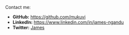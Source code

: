 <p>Contact me:</p>
<ul>
  <li><strong>GitHub:</strong> <a href="https://github.com/mukuvi" target="_blank">https://github.com/mukuvi</a></li>
  <li><strong>LinkedIn:</strong> <a href="https://www.linkedin.com/in/james-ngandu" target="_blank">https://www.linkedin.com/in/james-ngandu</a></li>
  <li><strong>Twitter:</strong> <a href="https://twitter.com/Mukuvi_" target="_blank">James</a></li>
</ul>

